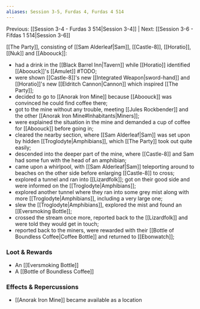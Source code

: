 ```yaml
---
aliases: Session 3-5, Furdas 4, Furdas 4 514
---
```

Previous: [[Session 3-4 - Furdas 3 514|Session 3-4]] | Next: [[Session 3-6 - Fifdas 1 514|Session 3-6]]

[[The Party]], consisting of [[Sam Alderleaf|Sam]], [[Castle-8]], [[Horatio]], [[Nuk]] and [[Aboouck]]:

- had a drink in the [[Black Barrel Inn|Tavern]] while [[Horatio]] identified [[Aboouck]]'s [[Amulet]] #TODO;
- were shown [[Castle-8]]'s new [[Integrated Weapon|sword-hand]] and [[Horatio]]'s new [[Eldritch Cannon|Cannon]] which inspired [[The Party]];
- decided to go to [[Anorak Iron Mine]] because [[Aboouck]] was convinced he could find coffee there;
- got to the mine without any trouble, meeting [[Jules Rockbender]] and the other [[Anorak Iron Mine#Inhabitants|Miners]];
- were explained the situation in the mine and demanded a cup of coffee for [[Aboouck]] before going in;
- cleared the nearby section, where [[Sam Alderleaf|Sam]] was set upon by hidden [[Troglodyte|Amphibians]], which [[The Party]] took out quite easily;
- descended into the deeper part of the mine, where [[Castle-8]] and Sam had some fun with the head of an amphibian;
- came upon a whirlpool, with [[Sam Alderleaf|Sam]] teleporting around to beaches on the other side before enlarging [[Castle-8]] to cross;
- explored a tunnel and ran into [[Lizardfolk]]; got on their good side and were informed on the [[Troglodyte|Amphibians]];
- explored another tunnel where they ran into some grey mist along with more [[Troglodyte|Amphibians]], including a very large one;
- slew the [[Troglodyte|Amphibians]], explored the mist and found an [[Eversmoking Bottle]];
- crossed the stream once more, reported back to the [[Lizardfolk]] and were told they would get in touch;
- reported back to the miners, were rewarded with their [[Bottle of Boundless Coffee|Coffee Bottle]] and returned to [[Ebonwatch]];

### Loot & Rewards
- An [[Eversmoking Bottle]]
- A [[Bottle of Boundless Coffee]]

### Effects & Repercussions
- [[Anorak Iron Mine]] became available as a location